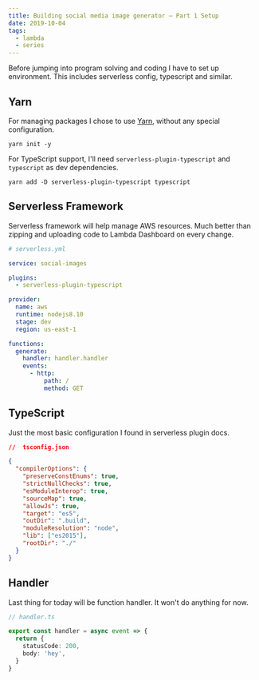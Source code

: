 ```yaml
---
title: Building social media image generator — Part 1 Setup
date: 2019-10-04
tags:
  - lambda
  - series
---
```


Before jumping into program solving and coding I have to set up environment. This includes serverless config, typescript and similar.

## Yarn

For managing packages I chose to use [Yarn](https://yarnpkg.com/lang/en/), without any special configuration.

```terminal
yarn init -y
```

For TypeScript support, I'll need `serverless-plugin-typescript` and `typescript` as dev dependencies.

```terminal
yarn add -D serverless-plugin-typescript typescript
```

## Serverless Framework

Serverless framework will help manage AWS resources. Much better than zipping and uploading code to Lambda Dashboard on every change.

```yml
# serverless.yml

service: social-images

plugins:
  - serverless-plugin-typescript

provider:
  name: aws
  runtime: nodejs8.10
  stage: dev
  region: us-east-1

functions:
  generate:
    handler: handler.handler
    events:
      - http:
          path: /
          method: GET
```

## TypeScript

Just the most basic configuration I found in serverless plugin docs.

```json
//  tsconfig.json

{
  "compilerOptions": {
    "preserveConstEnums": true,
    "strictNullChecks": true,
    "esModuleInterop": true,
    "sourceMap": true,
    "allowJs": true,
    "target": "es5",
    "outDir": ".build",
    "moduleResolution": "node",
    "lib": ["es2015"],
    "rootDir": "./"
  }
}
```

## Handler

Last thing for today will be function handler. It won't do anything for now.

```ts
// handler.ts

export const handler = async event => {
  return {
    statusCode: 200,
    body: 'hey',
  }
}
```

